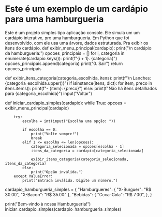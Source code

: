 # Este é um exemplo de um cardápio para uma hamburgueria
Este é um projeto simples tipo aplicação console. Ele simula um um cardápio interativo, pro uma hamburgueria. Em Python que foi desenvolvido, com ele usa uma árvore, dados estruturada. Pra exibir os itens do cardápio.
def exibir_menu_principal(cardapio):
    print("\n cardápio da hamburgueria:")
    opcoes_principais = []
    for i, categoria in enumerate(cardapio.keys()):
        print(f"{i + 1}. {categoria}")
        opcoes_principais.append(categoria)
    print("0. Sair")
    return opcoes_principais

def exibir_itens_categoria(categoria_escolhida, itens):
    print(f"\n Lanches: {categoria_escolhida.upper()}")
    if isinstance(itens, dict):
        for item, preco in itens.items():
            print(f"- {item}: {preco}")
    else:
        print(f"Não há itens detalhados para {categoria_escolhida}")
    input("Voltar")

def iniciar_cardapio_simples(cardapio):
    while True:
        opcoes = exibir_menu_principal(cardapio)
        
        try:
            escolha = int(input("Escolha uma opção: "))
            
            if escolha == 0:
                print("Volte sempre!")
                break
            elif 1 <= escolha <= len(opcoes):
                categoria_selecionada = opcoes[escolha - 1]
                itens_da_categoria = cardapio[categoria_selecionada]
                
                exibir_itens_categoria(categoria_selecionada, itens_da_categoria)
            else:
                print("Opção inválida.")
        except ValueError:
            print("Entrada inválida. Digite um número.")
cardapio_hamburgueria_simples = {
    "Hamburgueres": {
        "X-Burguer": "R$ 30.00",
        "X-Bacon": "R$ 35.00"
    },
    "Bebidas": {
        "Coca-Cola": "R$ 7.00",
    },
}

print("Bem-vindo à nossa Hamburgueria!")
iniciar_cardapio_simples(cardapio_hamburgueria_simples)
